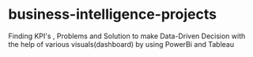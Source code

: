 # business-intelligence-projects
Finding KPI's , Problems and Solution to make Data-Driven Decision  with the help of  various visuals(dashboard)   by using PowerBi  and Tableau
